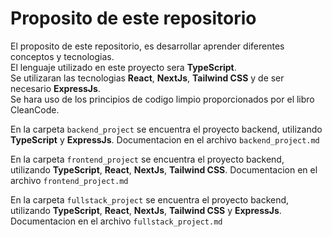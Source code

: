 # Proposito de este repositorio

El proposito de este repositorio, es desarrollar aprender diferentes conceptos y tecnologias.   
El lenguaje utilizado en este proyecto sera **TypeScript**.         
Se utilizaran las tecnologias **React**, **NextJs**, **Tailwind CSS** y de ser necesario **ExpressJs**.         
Se hara uso de los principios de codigo limpio proporcionados por el libro CleanCode.

En la carpeta `backend_project` se encuentra el proyecto backend, utilizando **TypeScript** y **ExpressJs**. Documentacion en el archivo `backend_project.md`

En la carpeta `frontend_project` se encuentra el proyecto backend, utilizando **TypeScript**, **React**, **NextJs**, **Tailwind CSS**. Documentacion en el archivo `frontend_project.md`

En la carpeta `fullstack_project` se encuentra el proyecto backend, utilizando **TypeScript**, **React**, **NextJs**, **Tailwind CSS** y **ExpressJs**. Documentacion en el archivo `fullstack_project.md`